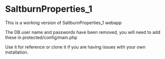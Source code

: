 SaltburnProperties_1
=========================

This is a working version of SaltburnProperties_1 webapp 

The DB user name and passwords have been removed, you will need to add these in protected/config/main.php

Use it for reference or clone it if you are having issues with your own installation.
